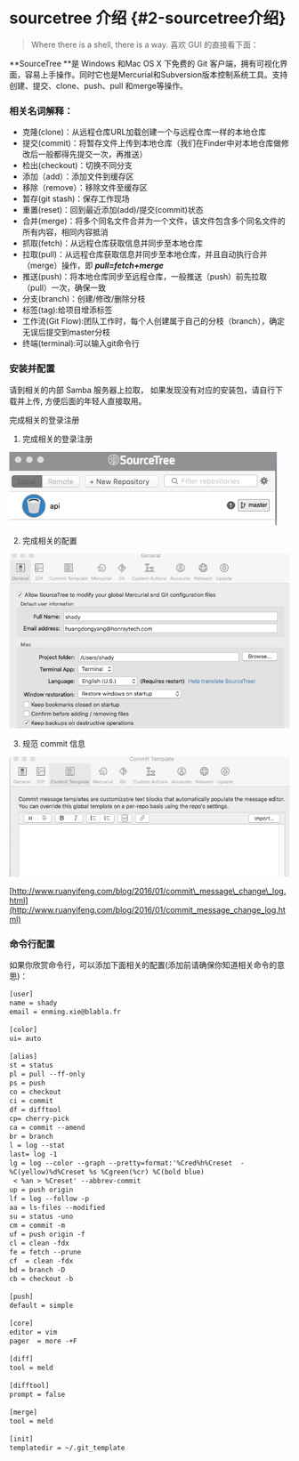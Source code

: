 # sourcetree 介绍 {#2-sourcetree介绍}

> Where there is a shell, there is a way.                                                          喜欢 GUI 的直接看下面：

**SourceTree **是 Windows 和Mac OS X 下免费的 Git  客户端，拥有可视化界面，容易上手操作。同时它也是Mercurial和Subversion版本控制系统工具。支持创建、提交、clone、push、pull 和merge等操作。

### 相关名词解释：

* 克隆\(clone\)：从远程仓库URL加载创建一个与远程仓库一样的本地仓库
* 提交\(commit\)：将暂存文件上传到本地仓库（我们在Finder中对本地仓库做修改后一般都得先提交一次，再推送）
* 检出\(checkout\)：切换不同分支
* 添加（add）：添加文件到缓存区
* 移除（remove）：移除文件至缓存区
* 暂存\(git stash\)：保存工作现场
* 重置\(reset\)：回到最近添加\(add\)/提交\(commit\)状态
* 合并\(merge\)：将多个同名文件合并为一个文件，该文件包含多个同名文件的所有内容，相同内容抵消
* 抓取\(fetch\)：从远程仓库获取信息并同步至本地仓库
* 拉取\(pull\)：从远程仓库获取信息并同步至本地仓库，并且自动执行合并（merge）操作，即 _**pull=fetch+merge**_
* 推送\(push\)：将本地仓库同步至远程仓库，一般推送（push）前先拉取（pull）一次，确保一致
* 分支\(branch\)：创建/修改/删除分枝
* 标签\(tag\):给项目增添标签
* 工作流\(Git Flow\):团队工作时，每个人创建属于自己的分枝（branch），确定无误后提交到master分枝
* 终端\(terminal\):可以输入git命令行

### 安装并配置

请到相关的内部 Samba 服务器上拉取， 如果发现没有对应的安装包，请自行下载并上传, 方便后面的年轻人直接取用。

完成相关的登录注册

1. 完成相关的登录注册

![](/assets/sourcetree2.png)

2. 完成相关的配置

![](/assets/sourcetreeemail.png)

3. 规范 commit 信息

![](/assets/commit.png)

[http://www.ruanyifeng.com/blog/2016/01/commit\_message\_change\_log.html](http://www.ruanyifeng.com/blog/2016/01/commit_message_change_log.html)

### 命令行配置

如果你欣赏命令行，可以添加下面相关的配置\(添加前请确保你知道相关命令的意思\)：

```
[user] 
name = shady   
email = enming.xie@blabla.fr

[color]      
ui= auto

[alias]      
st = status       
pl = pull --ff-only      
ps = push      
co = checkout      
ci = commit    
df = difftool        
cp= cherry-pick   
ca = commit --amend    
br = branch        
l = log --stat    
last= log -1
lg = log --color --graph --pretty=format:'%Cred%h%Creset  -%C(yellow)%d%Creset %s %Cgreen(%cr) %C(bold blue)
 < %an > %Creset' --abbrev-commit      
up = push origin      
lf = log --follow -p      
aa = ls-files --modified      
su = status -uno      
cm = commit -m    
uf = push origin -f     
cl = clean -fdx   
fe = fetch --prune    
cf  = clean -fdx    
bd = branch -D      
cb = checkout -b

[push]      
default = simple

[core]    
editor = vim    
pager  = more -+F

[diff]        
tool = meld

[difftool]        
prompt = false

[merge]        
tool = meld

[init]      
templatedir = ~/.git_template
```



